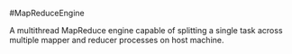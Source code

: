 #MapReduceEngine

A multithread MapReduce engine capable of splitting a single task across multiple mapper and reducer processes on host machine.
